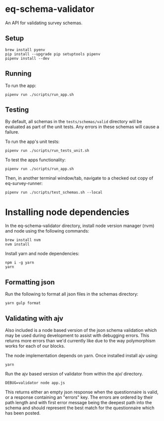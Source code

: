 # eq-schema-validator

An API for validating survey schemas.

## Setup

```
brew install pyenv
pip install --upgrade pip setuptools pipenv
pipenv install --dev
```

## Running

To run the app:

```
pipenv run ./scripts/run_app.sh
```

## Testing

By default, all schemas in the `tests/schemas/valid` directory will be evaluated as part of the unit tests.
Any errors in these schemas will cause a failure.

To run the app's unit tests:

```
pipenv run ./scripts/run_tests_unit.sh
```

To test the apps functionality:
```
pipenv run ./scripts/run_app.sh
```

Then, in another terminal window/tab, navigate to a checked out copy of eq-survey-runner:
```
pipenv run ./scripts/test_schemas.sh --local
```

# Installing node dependencies

In the eq-schema-validator directory, install node version manager (nvm) and node using the following commands:

```
brew install nvm
nvm install
```

Install yarn and node dependencies:

```
npm i -g yarn
yarn 
```

## Formatting json

Run the following to format all json files in the schemas directory:

```
yarn gulp format
````

## Validating with ajv

Also included is a node based version of the json schema validation which may be used during development to assist with
debugging errors. This returns more errors than we'd currently like due to the way polymorphism works for each of our
blocks.

The node implementation depends on yarn. Once installed install ajv using:

```
yarn
```

Run the ajv based version of validator from within the ajv/ directory.

```
DEBUG=validator node app.js
```

This returns either an empty json response when the questionnaire is valid, or a response containing an "errors" key.
The errors are ordered by their path length and with first error message being the deepest path into the schema and
should represent the best match for the questionnaire which has been posted.